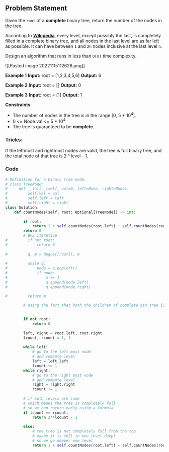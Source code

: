 ## Problem Statement
Given the `root` of a **complete** binary tree, return the number of the nodes in the tree.

According to **[Wikipedia](http://en.wikipedia.org/wiki/Binary_tree#Types_of_binary_trees)**, every level, except possibly the last, is completely filled in a complete binary tree, and all nodes in the last level are as far left as possible. It can have between `1` and `2h` nodes inclusive at the last level `h`.

Design an algorithm that runs in less than `O(n)` time complexity.

![[Pasted image 20221115112628.png]]

**Example 1**
**Input:** root = [1,2,3,4,5,6]
**Output:** 6

**Example 2**
**Input:** root = []
**Output:** 0

**Example 3**
**Input:** root = [1]
**Output:** 1

**Constraints**
-   The number of nodes in the tree is in the range [0, 5 * 10<sup>4</sup>].
-   0 <= Node.val <= 5 * 10<sup>4</sup>
-   The tree is guaranteed to be **complete**.

### Tricks:
If the leftmost and rightmost nodes are valid, the tree is full binary tree, and the total node of that tree is 2 ^ level - 1.

### Code
```python
# Definition for a binary tree node.
# class TreeNode:
#     def __init__(self, val=0, left=None, right=None):
#         self.val = val
#         self.left = left
#         self.right = right
class Solution:
    def countNodes(self, root: Optional[TreeNode]) -> int:
        
        if root:
            return 1 + self.countNodes(root.left) + self.countNodes(root.right)
        return 0
        # BFS iterative
#         if not root:
#             return 0
        
#         q, m = deque([root]), 0
        
#         while q:
#             node = q.popleft()
#             if node:
#                 m += 1
#                 q.append(node.left)
#                 q.append(node.right)

#         return m

        # Using the fact that both the children of complete bin tree is a complete bin tree
        
        
        if not root:
            return 0
        
        left, right = root.left, root.right
        lcount, rcount = 1, 1
        
        while left:
            # go to the left most node
            # and compute level
            left = left.left
            lcount += 1
        while right:
            # go to the right most node
            # and compute level
            right = right.right
            rcount += 1
            
        # if both levels are same
        # which means the tree is completely full
        # so we can return early using a formula
        if lcount == rcount:
            return 2**lcount - 1
        
        else:
            # the tree is not completely full from the top
            # maybe it is full in one level deep?
            # so we go deeper one level
            return 1 + self.countNodes(root.left) + self.countNodes(root.right)
```